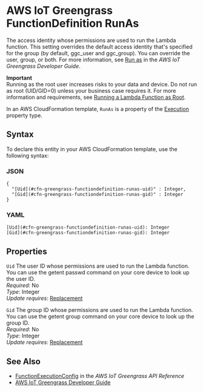 # AWS IoT Greengrass FunctionDefinition RunAs<a name="aws-properties-greengrass-functiondefinition-runas"></a>

<a name="aws-properties-greengrass-functiondefinition-runas-description"></a>The access identity whose permissions are used to run the Lambda function\. This setting overrides the default access identity that's specified for the group \(by default, ggc\_user and ggc\_group\)\. You can override the user, group, or both\. For more information, see [Run as](https://docs.aws.amazon.com/greengrass/latest/developerguide/lambda-group-config.html#lambda-access-identity.html) in the *AWS IoT Greengrass Developer Guide*\.

**Important**  
Running as the root user increases risks to your data and device\. Do not run as root \(UID/GID=0\) unless your business case requires it\. For more information and requirements, see [Running a Lambda Function as Root](https://docs.aws.amazon.com/greengrass/latest/developerguide/lambda-group-config.html#lambda-running-as-root)\. 

<a name="aws-properties-greengrass-functiondefinition-runas-inheritance"></a> In an AWS CloudFormation template, `RunAs` is a property of the [Execution](aws-properties-greengrass-functiondefinition-execution.md) property type\.

## Syntax<a name="aws-properties-greengrass-functiondefinition-runas-syntax"></a>

To declare this entity in your AWS CloudFormation template, use the following syntax:

### JSON<a name="aws-properties-greengrass-functiondefinition-runas-syntax.json"></a>

```
{
  "[Uid](#cfn-greengrass-functiondefinition-runas-uid)" : Integer,
  "[Gid](#cfn-greengrass-functiondefinition-runas-gid)" : Integer
}
```

### YAML<a name="aws-properties-greengrass-functiondefinition-runas-syntax.yaml"></a>

```
[Uid](#cfn-greengrass-functiondefinition-runas-uid): Integer
[Gid](#cfn-greengrass-functiondefinition-runas-gid): Integer
```

## Properties<a name="aws-properties-greengrass-functiondefinition-runas-properties"></a>

`Uid`  <a name="cfn-greengrass-functiondefinition-runas-uid"></a>
The user ID whose permissions are used to run the Lambda function\. You can use the getent passwd command on your core device to look up the user ID\.  
 *Required*: No  
 *Type*: Integer  
 *Update requires*: [Replacement](using-cfn-updating-stacks-update-behaviors.md#update-replacement) 

`Gid`  <a name="cfn-greengrass-functiondefinition-runas-gid"></a>
The group ID whose permissions are used to run the Lambda function\. You can use the getent group command on your core device to look up the group ID\.  
 *Required*: No  
 *Type*: Integer  
 *Update requires*: [Replacement](using-cfn-updating-stacks-update-behaviors.md#update-replacement) 

## See Also<a name="aws-properties-greengrass-functiondefinition-runas-seealso"></a>
+ [FunctionExecutionConfig](https://docs.aws.amazon.com/greengrass/latest/apireference/definitions-functionexecutionconfig.html) in the *AWS IoT Greengrass API Reference*
+ [AWS IoT Greengrass Developer Guide](https://docs.aws.amazon.com/greengrass/latest/developerguide/)